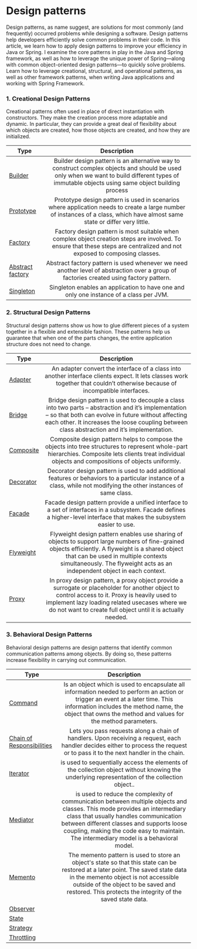# Design patterns
Design patterns, as name suggest, are solutions for most commonly (and frequently) occurred problems while designing a software. 
Design patterns help developers efficiently solve common problems in their code. In this article, we learn how to apply design patterns to improve your efficiency in Java or Spring.
I examine the core patterns in play in the Java and Spring framework, as well as how to leverage the unique power of Spring—along with common object-oriented design patterns—to quickly solve problems. 
Learn how to leverage creational, structural, and operational patterns, as well as other framework patterns, when writing Java applications and working with Spring Framework.

### 1. Creational Design Patterns
Creational patterns often used in place of direct instantiation with constructors. They make the creation process more adaptable and dynamic. In particular, they can provide a great deal of flexibility about which objects are created, how those objects are created, and how they are initialized.

| Type   |      Description |
|----------|:-------------:|
|<a href="/#/design-patterns-creational-builder" target="_blank">Builder</a> | Builder design pattern is an alternative way to construct complex objects and should be used only when we want to build different types of immutable objects using same object building process
|<a href="/#/design-patterns-creational-prototype" target="_blank">Prototype</a> | Prototype design pattern is used in scenarios where application needs to create a large number of instances of a class, which have almost same state or differ very little.
|<a href="/#/design-patterns-creational-factory" target="_blank">Factory</a> |	Factory design pattern is most suitable when complex object creation steps are involved. To ensure that these steps are centralized and not exposed to composing classes.
|<a href="/#/design-patterns-creational-abstract-factory" target="_blank">Abstract factory</a> | Abstract factory pattern is used whenever we need another level of abstraction over a group of factories created using factory pattern.
|<a href="/#/design-patterns-creational-singleton" target="_blank">Singleton</a> |	Singleton enables an application to have one and only one instance of a class per JVM.

### 2. Structural Design Patterns
Structural design patterns show us how to glue different pieces of a system together in a flexible and extensible fashion. These patterns help us guarantee that when one of the parts changes, the entire application structure does not need to change.    

| Type   |      Description |
|----------|:-------------:|
|<a href="/#/design-patterns-structural-adapter" target="_blank">Adapter</a> |	An adapter convert the interface of a class into another interface clients expect. It lets classes work together that couldn’t otherwise because of incompatible interfaces.
|<a href="/#/design-patterns-structural-bridge" target="_blank">Bridge</a> |	Bridge design pattern is used to decouple a class into two parts – abstraction and it’s implementation – so that both can evolve in future without affecting each other. It increases the loose coupling between class abstraction and it’s implementation.
|<a href="/#/design-patterns-structural-composite" target="_blank">Composite</a>	| Composite design pattern helps to compose the objects into tree structures to represent whole-part hierarchies. Composite lets clients treat individual objects and compositions of objects uniformly.
|<a href="/#/design-patterns-structural-decorator" target="_blank">Decorator</a> |	Decorator design pattern is used to add additional features or behaviors to a particular instance of a class, while not modifying the other instances of same class.
|<a href="/#/design-patterns-structural-facade" target="_blank">Facade</a> |    Facade design pattern provide a unified interface to a set of interfaces in a subsystem. Facade defines a higher-level interface that makes the subsystem easier to use.
|<a href="/#/design-patterns-structural-flyweight" target="_blank">Flyweight</a> |	Flyweight design pattern enables use sharing of objects to support large numbers of fine-grained objects efficiently. A flyweight is a shared object that can be used in multiple contexts simultaneously. The flyweight acts as an independent object in each context.
|<a href="/#/design-patterns-structural-proxy" target="_blank">Proxy</a> |	In proxy design pattern, a proxy object provide a surrogate or placeholder for another object to control access to it. Proxy is heavily used to implement lazy loading related usecases where we do not want to create full object until it is actually needed.

### 3. Behavioral Design Patterns
Behavioral design patterns are design patterns that identify common communication patterns among objects. By doing so, these patterns increase flexibility in carrying out communication.    

| Type   |      Description |
|----------|:-------------:|
|<a href="/#/design-patterns-behavioral-command" target="_blank">Command</a>| Is an object which is used to encapsulate all information needed to perform an action or trigger an event at a later time. This information includes the method name, the object that owns the method and values for the method parameters.
|<a href="/#/design-patterns-behavioral-chain-of-responsibilities" target="_blank">Chain of Responsibilities</a> | Lets you pass requests along a chain of handlers. Upon receiving a request, each handler decides either to process the request or to pass it to the next handler in the chain.                                                                                                                  
|<a href="/#/design-patterns-behavioral-iterator" target="_blank">Iterator</a>| is used to sequentially access the elements of the collection object without knowing the underlying representation of the collection object..
|<a href="/#/design-patterns-behavioral-mediator" target="_blank">Mediator</a> | is used to reduce the complexity of communication between multiple objects and classes. This mode provides an intermediary class that usually handles communication between different classes and supports loose coupling, making the code easy to maintain. The intermediary model is a behavioral model.
|<a href="/#/design-patterns-behavioral-memento" target="_blank">Memento</a> | The memento pattern is used to store an object's state so that this state can be restored at a later point. The saved state data in the memento object is not accessible outside of the object to be saved and restored. This protects the integrity of the saved state data.
|<a href="/#/design-patterns-behavioral-observer" target="_blank">Observer |    
|<a href="/#/design-patterns-behavioral-state" target="_blank">State |	
|<a href="/#/design-patterns-behavioral-strategy" target="_blank">Strategy | 
|<a href="/#/design-patterns-behavioral-throuttling" target="_blank">Throttling | 
